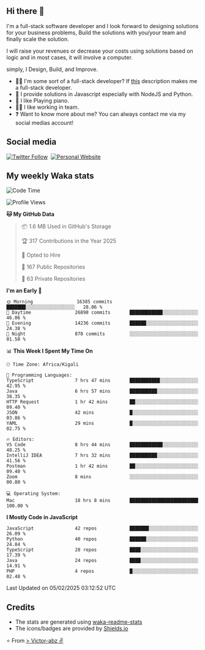 ## Hi there 👋
I'm a full-stack software developer and I look forward to designing solutions for your business problems, Build the solutions with you/your team and finally scale the solution.

I will raise your revenues or decrease your costs using solutions based on logic and in most cases, it will involve a computer.

simply, I Design, Build, and Improve.

- 👨‍💻 I'm some sort of a full-stack developer? If [this](https://www.w3schools.com/whatis/whatis_fullstack.asp) description makes me a full-stack developer.
- 🌱 I provide solutions in Javascript especially with NodeJS and Python. 
- 🎹 I like Playing piano.
- 👯‍♀️ I like working in team.
- ❓ Want to know more about me? You can always contact me via my social medias account!

## Social media
[![Twitter Follow](https://img.shields.io/twitter/follow/vicky_abz?color=%231DA1F2&label=Twitter&style=for-the-badge&logo=twitter&logoColor=ffffff)](https://twitter.com/vicky_abz)
‎‎ [![Personal Website](https://img.shields.io/static/v1?label=visit&message=victor-abz.com&color=%235F021F&style=for-the-badge)](https://victor-abz.com/)

## My weekly Waka stats
<!--START_SECTION:waka-->
![Code Time](http://img.shields.io/badge/Code%20Time-1%2C091%20hrs%2036%20mins-blue)

![Profile Views](http://img.shields.io/badge/Profile%20Views-0-blue)

**🐱 My GitHub Data** 

> 📦 1.6 MB Used in GitHub's Storage 
 > 
> 🏆 317 Contributions in the Year 2025
 > 
> 💼 Opted to Hire
 > 
> 📜 167 Public Repositories 
 > 
> 🔑 63 Private Repositories 
 > 
**I'm an Early 🐤** 

```text
🌞 Morning                16385 commits       ███████░░░░░░░░░░░░░░░░░░   28.06 % 
🌆 Daytime                26898 commits       ████████████░░░░░░░░░░░░░   46.06 % 
🌃 Evening                14236 commits       ██████░░░░░░░░░░░░░░░░░░░   24.38 % 
🌙 Night                  878 commits         ░░░░░░░░░░░░░░░░░░░░░░░░░   01.50 % 
```


📊 **This Week I Spent My Time On** 

```text
🕑︎ Time Zone: Africa/Kigali

💬 Programming Languages: 
TypeScript               7 hrs 47 mins       ███████████░░░░░░░░░░░░░░   42.95 % 
Java                     6 hrs 57 mins       ██████████░░░░░░░░░░░░░░░   38.35 % 
HTTP Request             1 hr 42 mins        ██░░░░░░░░░░░░░░░░░░░░░░░   09.40 % 
JSON                     42 mins             █░░░░░░░░░░░░░░░░░░░░░░░░   03.86 % 
YAML                     29 mins             █░░░░░░░░░░░░░░░░░░░░░░░░   02.75 % 

🔥 Editors: 
VS Code                  8 hrs 44 mins       ████████████░░░░░░░░░░░░░   48.25 % 
IntelliJ IDEA            7 hrs 32 mins       ██████████░░░░░░░░░░░░░░░   41.56 % 
Postman                  1 hr 42 mins        ██░░░░░░░░░░░░░░░░░░░░░░░   09.40 % 
Zoom                     8 mins              ░░░░░░░░░░░░░░░░░░░░░░░░░   00.80 % 

💻 Operating System: 
Mac                      18 hrs 8 mins       █████████████████████████   100.00 % 
```

**I Mostly Code in JavaScript** 

```text
JavaScript               42 repos            ███████░░░░░░░░░░░░░░░░░░   26.09 % 
Python                   40 repos            ██████░░░░░░░░░░░░░░░░░░░   24.84 % 
TypeScript               28 repos            ████░░░░░░░░░░░░░░░░░░░░░   17.39 % 
Java                     24 repos            ████░░░░░░░░░░░░░░░░░░░░░   14.91 % 
PHP                      4 repos             █░░░░░░░░░░░░░░░░░░░░░░░░   02.48 % 
```




 Last Updated on 05/02/2025 03:12:52 UTC
<!--END_SECTION:waka-->

## Credits
- The stats are generated using [waka-readme-stats](https://github.com/anmol098/waka-readme-stats)
- The icons/badges are provided by [Shields.io](https://shields.io/)

⭐️ From [> Victor-abz ✌](https://victor-abz.com/)
